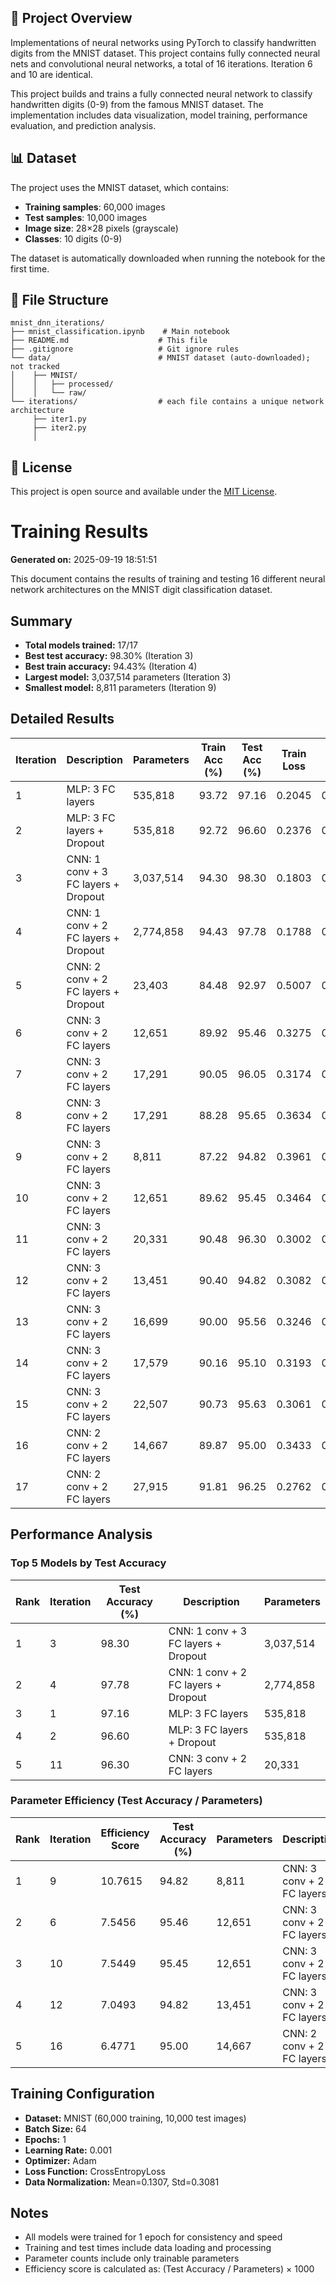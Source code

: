 ## 🎯 Project Overview

Implementations of neural networks using PyTorch to classify handwritten digits from the MNIST dataset. This project contains fully connected neural nets and convolutional neural networks, a total of 16 iterations. Iteration 6 and 10 are identical.

This project builds and trains a fully connected neural network to classify handwritten digits (0-9) from the famous MNIST dataset. The implementation includes data visualization, model training, performance evaluation, and prediction analysis.

## 📊 Dataset

The project uses the MNIST dataset, which contains:
- **Training samples**: 60,000 images
- **Test samples**: 10,000 images
- **Image size**: 28×28 pixels (grayscale)
- **Classes**: 10 digits (0-9)

The dataset is automatically downloaded when running the notebook for the first time.

## 📁 File Structure

```
mnist_dnn_iterations/
├── mnist_classification.ipynb    # Main notebook
├── README.md                    # This file
├── .gitignore                   # Git ignore rules
└── data/                        # MNIST dataset (auto-downloaded); not tracked
│    ├── MNIST/
│    │   ├── processed/
│    │   └── raw/
└── iterations/                  # each file contains a unique network architecture
     ├── iter1.py
     ├── iter2.py
     │
```

## 📝 License

This project is open source and available under the [MIT License](LICENSE).


# Training Results

**Generated on:** 2025-09-19 18:51:51

This document contains the results of training and testing 16 different neural network architectures on the MNIST digit classification dataset.

## Summary

- **Total models trained:** 17/17
- **Best test accuracy:** 98.30% (Iteration 3)
- **Best train accuracy:** 94.43% (Iteration 4)
- **Largest model:** 3,037,514 parameters (Iteration 3)
- **Smallest model:** 8,811 parameters (Iteration 9)

## Detailed Results

| Iteration | Description | Parameters | Train Acc (%) | Test Acc (%) | Train Loss | Test Loss | Train Time (s) | Test Time (s) | Status |
|-----------|-------------|------------|---------------|--------------|------------|-----------|----------------|---------------|--------|
| 1 | MLP: 3 FC layers | 535,818 | 93.72 | 97.16 | 0.2045 | 0.0913 | 4.24 | 0.53 | ✅ Success |
| 2 | MLP: 3 FC layers + Dropout | 535,818 | 92.72 | 96.60 | 0.2376 | 0.1108 | 4.33 | 0.50 | ✅ Success |
| 3 | CNN: 1 conv + 3 FC layers + Dropout | 3,037,514 | 94.30 | 98.30 | 0.1803 | 0.0549 | 7.33 | 0.64 | ✅ Success |
| 4 | CNN: 1 conv + 2 FC layers + Dropout | 2,774,858 | 94.43 | 97.78 | 0.1788 | 0.0687 | 6.71 | 0.57 | ✅ Success |
| 5 | CNN: 2 conv + 2 FC layers + Dropout | 23,403 | 84.48 | 92.97 | 0.5007 | 0.2413 | 7.54 | 0.56 | ✅ Success |
| 6 | CNN: 3 conv + 2 FC layers | 12,651 | 89.92 | 95.46 | 0.3275 | 0.1498 | 8.94 | 0.59 | ✅ Success |
| 7 | CNN: 3 conv + 2 FC layers | 17,291 | 90.05 | 96.05 | 0.3174 | 0.1340 | 7.81 | 0.61 | ✅ Success |
| 8 | CNN: 3 conv + 2 FC layers | 17,291 | 88.28 | 95.65 | 0.3634 | 0.1411 | 7.58 | 0.61 | ✅ Success |
| 9 | CNN: 3 conv + 2 FC layers | 8,811 | 87.22 | 94.82 | 0.3961 | 0.1650 | 8.38 | 0.59 | ✅ Success |
| 10 | CNN: 3 conv + 2 FC layers | 12,651 | 89.62 | 95.45 | 0.3464 | 0.1502 | 8.35 | 0.60 | ✅ Success |
| 11 | CNN: 3 conv + 2 FC layers | 20,331 | 90.48 | 96.30 | 0.3002 | 0.1135 | 8.35 | 0.60 | ✅ Success |
| 12 | CNN: 3 conv + 2 FC layers | 13,451 | 90.40 | 94.82 | 0.3082 | 0.1601 | 7.60 | 0.61 | ✅ Success |
| 13 | CNN: 3 conv + 2 FC layers | 16,699 | 90.00 | 95.56 | 0.3246 | 0.1367 | 6.54 | 0.58 | ✅ Success |
| 14 | CNN: 3 conv + 2 FC layers | 17,579 | 90.16 | 95.10 | 0.3193 | 0.1498 | 10.35 | 0.68 | ✅ Success |
| 15 | CNN: 3 conv + 2 FC layers | 22,507 | 90.73 | 95.63 | 0.3061 | 0.1354 | 10.51 | 0.72 | ✅ Success |
| 16 | CNN: 2 conv + 2 FC layers | 14,667 | 89.87 | 95.00 | 0.3433 | 0.1689 | 7.90 | 0.76 | ✅ Success |
| 17 | CNN: 2 conv + 2 FC layers | 27,915 | 91.81 | 96.25 | 0.2762 | 0.1239 | 7.96 | 0.75 | ✅ Success |
## Performance Analysis

### Top 5 Models by Test Accuracy

| Rank | Iteration | Test Accuracy (%) | Description | Parameters |
|------|-----------|------------------|-------------|------------|
| 1 | 3 | 98.30 | CNN: 1 conv + 3 FC layers + Dropout | 3,037,514 |
| 2 | 4 | 97.78 | CNN: 1 conv + 2 FC layers + Dropout | 2,774,858 |
| 3 | 1 | 97.16 | MLP: 3 FC layers | 535,818 |
| 4 | 2 | 96.60 | MLP: 3 FC layers + Dropout | 535,818 |
| 5 | 11 | 96.30 | CNN: 3 conv + 2 FC layers | 20,331 |

### Parameter Efficiency (Test Accuracy / Parameters)

| Rank | Iteration | Efficiency Score | Test Accuracy (%) | Parameters | Description |
|------|-----------|------------------|------------------|------------|-------------|
| 1 | 9 | 10.7615 | 94.82 | 8,811 | CNN: 3 conv + 2 FC layers |
| 2 | 6 | 7.5456 | 95.46 | 12,651 | CNN: 3 conv + 2 FC layers |
| 3 | 10 | 7.5449 | 95.45 | 12,651 | CNN: 3 conv + 2 FC layers |
| 4 | 12 | 7.0493 | 94.82 | 13,451 | CNN: 3 conv + 2 FC layers |
| 5 | 16 | 6.4771 | 95.00 | 14,667 | CNN: 2 conv + 2 FC layers |

## Training Configuration

- **Dataset:** MNIST (60,000 training, 10,000 test images)
- **Batch Size:** 64
- **Epochs:** 1
- **Learning Rate:** 0.001
- **Optimizer:** Adam
- **Loss Function:** CrossEntropyLoss
- **Data Normalization:** Mean=0.1307, Std=0.3081

## Notes

- All models were trained for 1 epoch for consistency and speed
- Training and test times include data loading and processing
- Parameter counts include only trainable parameters
- Efficiency score is calculated as: (Test Accuracy / Parameters) × 1000
